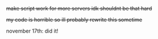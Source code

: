 ~~make script work for more servers idk shouldnt be that hard~~

~~my code is horrible so ill probably rewrite this sometime~~

november 17th: did it!
